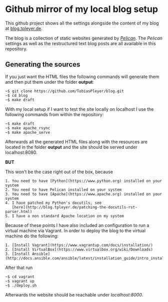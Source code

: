# Github mirror of my local blog setup

This github project shows all the settings alongside the content of my blog
at [blog.tpleyer.de](http://blog.tpleyer.de).

The blog is a collection of static websites generated by
[_Pelican_](https://blog.getpelican.com). The _Pelican_ settings as well as the
restructured text blog posts are all available in this repository.

## Generating the sources

If you just want the HTML files the following commands will generate them and
then put them under the folder **output**:

```
~$ git clone https://github.com/TobiasPleyer/blog.git
~$ cd blog
~$ make draft
```

With my local setup if I want to test the site locally on localhost I use the
following commands from within the repository:

```
~$ make draft
~$ make apache_rsync
~$ make apache_serve
```

Afterwards all the generated HTML files along with the resources are located in
the folder **output** and the site should be served under localhost:8080.

**BUT**

This won't be the case right out of the box, because

    1. You need to have [Python](https://www.python.org) installed on your system
    2. You need to have Pelican installed on your system
    3. You need to have [Apache](https://www.apache.org) installed on your system
    4. I have patched my Python's docutils, see
       [here](http://blog.tpleyer.de/patching-the-docutils-rst-parser.html)
    5. I have a non standard Apache location on my system

Because of these points I have also included an configuration to run a virtual
machine via Vagrant. In order to deploy the blog to the virtual machine do the
following:

    1. [Install Vagrant](https://www.vagrantup.com/docs/installation/)
    2. [Install VirtualBox](https://www.virtualbox.org/wiki/Downloads)
    3. [Install Ansible](http://docs.ansible.com/ansible/latest/installation_guide/intro_installation.html)

After that run

```
~$ cd vagrant
~$ vagrant up
~$ ./deploy.sh
```

Afterwards the website should be reachable under *localhost:8000*.
